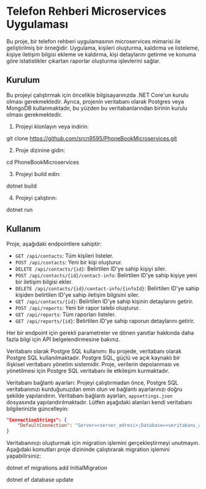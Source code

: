 # Telefon Rehberi Microservices Uygulaması

Bu proje, bir telefon rehberi uygulamasının microservices mimarisi ile geliştirilmiş bir örneğidir. Uygulama, kişileri oluşturma, kaldırma ve listeleme, kişiye iletişim bilgisi ekleme ve kaldırma, kişi detaylarını getirme ve konuma göre istatistikler çıkartan raporlar oluşturma işlevlerini sağlar.

## Kurulum

Bu projeyi çalıştırmak için öncelikle bilgisayarınızda .NET Core'un kurulu olması gerekmektedir. Ayrıca, projenin veritabanı olarak Postgres veya MongoDB kullanmaktadır, bu yüzden bu veritabanlarından birinin kurulu olması gerekmektedir.

1. Projeyi klonlayın veya indirin:

  git clone https://github.com/srcn9595/PhoneBookMicroservices.git

2. Proje dizinine gidin:

  cd PhoneBookMicroservices

3. Projeyi build edin:

  dotnet build

4. Projeyi çalıştırın:

  dotnet run


## Kullanım

Proje, aşağıdaki endpointlere sahiptir:

- `GET /api/contacts`: Tüm kişileri listeler.
- `POST /api/contacts`: Yeni bir kişi oluşturur.
- `DELETE /api/contacts/{id}`: Belirtilen ID'ye sahip kişiyi siler.
- `POST /api/contacts/{id}/contact-info`: Belirtilen ID'ye sahip kişiye yeni bir iletişim bilgisi ekler.
- `DELETE /api/contacts/{id}/contact-info/{infoId}`: Belirtilen ID'ye sahip kişiden belirtilen ID'ye sahip iletişim bilgisini siler.
- `GET /api/contacts/{id}`: Belirtilen ID'ye sahip kişinin detaylarını getirir.
- `POST /api/reports`: Yeni bir rapor talebi oluşturur.
- `GET /api/reports`: Tüm raporları listeler.
- `GET /api/reports/{id}`: Belirtilen ID'ye sahip raporun detaylarını getirir.

Her bir endpoint için gerekli parametreler ve dönen yanıtlar hakkında daha fazla bilgi için API belgelendirmesine bakınız.

Veritabanı olarak Postgre SQL kullanımı:
Bu projede, veritabanı olarak Postgre SQL kullanılmaktadır. Postgre SQL, güçlü ve açık kaynaklı bir ilişkisel veritabanı yönetim sistemidir. Proje, verilerin depolanması ve yönetilmesi için Postgre SQL veritabanı ile etkileşim kurmaktadır.

Veritabanı bağlantı ayarları:
Projeyi çalıştırmadan önce, Postgre SQL veritabanınızı kurduğunuzdan emin olun ve bağlantı ayarlarınızı doğru şekilde yapılandırın. Veritabanı bağlantı ayarları, `appsettings.json` dosyasında yapılandırılmaktadır. Lütfen aşağıdaki alanları kendi veritabanı bilgilerinizle güncelleyin:

```json
"ConnectionStrings": {
    "DefaultConnection": "Server=<server_adresi>;Database=<veritabanı_adi>;User Id=<kullanici_adi>;Password=<parola>;"
}
```
Veritabanınızı oluşturmak için migration işlemini gerçekleştirmeyi unutmayın. Aşağıdaki komutları proje dizininde çalıştırarak migration işlemini yapabilirsiniz:

  dotnet ef migrations add InitialMigration
  
  dotnet ef database update


